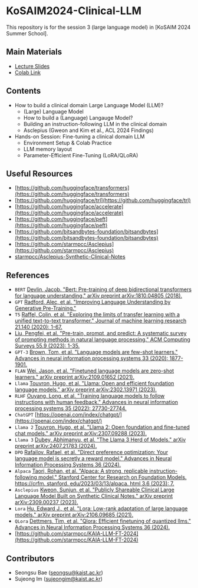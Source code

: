 # KoSAIM2024-Clinical-LLM

This repository is for the session 3 (large language model) in [KoSAIM 2024 Summer School].

## Main Materials
- [Lecture Slides](https://docs.google.com/presentation/d/1OKYCo2aSuOo7nkus6ly2rrECpG_5QkPC6Hg3d1ooz3A/edit?usp=sharing)
- [Colab Link](https://colab.research.google.com/drive/1UGfib5xlepFu-b0bmwTLGvR07hvJKJS4?usp=sharing)

## Contents
- How to build a clinical domain Large Language Model (LLM)?
  - (Large) Language Model
  - How to build a (Language) Langauge Model?
  - Building an instruction-following LLM in the clinical domain
  - Asclepius (Gweon and Kim et al., ACL 2024 Findings)
- Hands-on Session: Fine-tuning a clinical domain LLM
  - Environment Setup & Colab Practice
  - LLM memory layout
  - Parameter-Efficient Fine-Tuning (LoRA/QLoRA)
 
## Useful Resources
- [https://github.com/huggingface/transformers](https://github.com/huggingface/transformers)
- [https://github.com/huggingface/trl](https://github.com/huggingface/trl)
- [https://github.com/huggingface/accelerate](https://github.com/huggingface/accelerate)
- [https://github.com/huggingface/peft](https://github.com/huggingface/peft)
- [https://github.com/bitsandbytes-foundation/bitsandbytes](https://github.com/bitsandbytes-foundation/bitsandbytes)
- [https://github.com/starmpcc/Asclepius](https://github.com/starmpcc/Asclepius)
- [starmpcc/Asclepius-Synthetic-Clinical-Notes](starmpcc/Asclepius-Synthetic-Clinical-Notes)

## References
- `BERT` [Devlin, Jacob. "Bert: Pre-training of deep bidirectional transformers for language understanding." arXiv preprint arXiv:1810.04805 (2018).](https://arxiv.org/pdf/1810.04805)
- `GPT` [Radford, Alec, et al. "Improving Language Understanding by Generative Pre-Training."](https://cdn.openai.com/research-covers/language-unsupervised/language_understanding_paper.pdf)
- `T5` [Raffel, Colin, et al. "Exploring the limits of transfer learning with a unified text-to-text transformer." Journal of machine learning research 21.140 (2020): 1-67.](https://www.jmlr.org/papers/volume21/20-074/20-074.pdf)
- [Liu, Pengfei, et al. "Pre-train, prompt, and predict: A systematic survey of prompting methods in natural language processing." ACM Computing Surveys 55.9 (2023): 1-35.](https://dl.acm.org/doi/pdf/10.1145/3560815)
- `GPT-3` [Brown, Tom, et al. "Language models are few-shot learners." Advances in neural information processing systems 33 (2020): 1877-1901.](https://proceedings.neurips.cc/paper_files/paper/2020/file/1457c0d6bfcb4967418bfb8ac142f64a-Paper.pdf)
- `FLAN` [Wei, Jason, et al. "Finetuned language models are zero-shot learners." arXiv preprint arXiv:2109.01652 (2021).](https://arxiv.org/pdf/2109.01652)
- `Llama` [Touvron, Hugo, et al. "Llama: Open and efficient foundation language models." arXiv preprint arXiv:2302.13971 (2023).](https://arxiv.org/pdf/2302.13971)
- `RLHF` [Ouyang, Long, et al. "Training language models to follow instructions with human feedback." Advances in neural information processing systems 35 (2022): 27730-27744.](https://proceedings.neurips.cc/paper_files/paper/2022/file/b1efde53be364a73914f58805a001731-Paper-Conference.pdf)
- `ChatGPT` [https://openai.com/index/chatgpt/](https://openai.com/index/chatgpt/)
- `Llama 2` [Touvron, Hugo, et al. "Llama 2: Open foundation and fine-tuned chat models." arXiv preprint arXiv:2307.09288 (2023).](https://arxiv.org/pdf/2307.09288)
- `Llama 3` [Dubey, Abhimanyu, et al. "The Llama 3 Herd of Models." arXiv preprint arXiv:2407.21783 (2024).](https://arxiv.org/pdf/2407.21783)
- `DPO` [Rafailov, Rafael, et al. "Direct preference optimization: Your language model is secretly a reward model." Advances in Neural Information Processing Systems 36 (2024).](https://proceedings.neurips.cc/paper_files/paper/2023/file/a85b405ed65c6477a4fe8302b5e06ce7-Paper-Conference.pdf)
- `Alpaca` [Taori, Rohan, et al. "Alpaca: A strong, replicable instruction-following model." Stanford Center for Research on Foundation Models. https://crfm. stanford. edu/2023/03/13/alpaca. html 3.6 (2023): 7.](https://crfm.stanford.edu/2023/03/13/alpaca.html)
- `Asclepius` [Kweon, Sunjun, et al. "Publicly Shareable Clinical Large Language Model Built on Synthetic Clinical Notes." arXiv preprint arXiv:2309.00237 (2023).](https://arxiv.org/pdf/2309.00237)
- `Lora` [Hu, Edward J., et al. "Lora: Low-rank adaptation of large language models." arXiv preprint arXiv:2106.09685 (2021).](https://arxiv.org/pdf/2106.09685)
- `QLora` [Dettmers, Tim, et al. "Qlora: Efficient finetuning of quantized llms." Advances in Neural Information Processing Systems 36 (2024).](https://proceedings.neurips.cc/paper_files/paper/2023/file/1feb87871436031bdc0f2beaa62a049b-Paper-Conference.pdf)
- [https://github.com/starmpcc/KAIA-LLM-FT-2024](https://github.com/starmpcc/KAIA-LLM-FT-2024)

## Contributors
- Seongsu Bae (seongsu@kaist.ac.kr)
- Sujeong Im (sujeongim@kaist.ac.kr)
